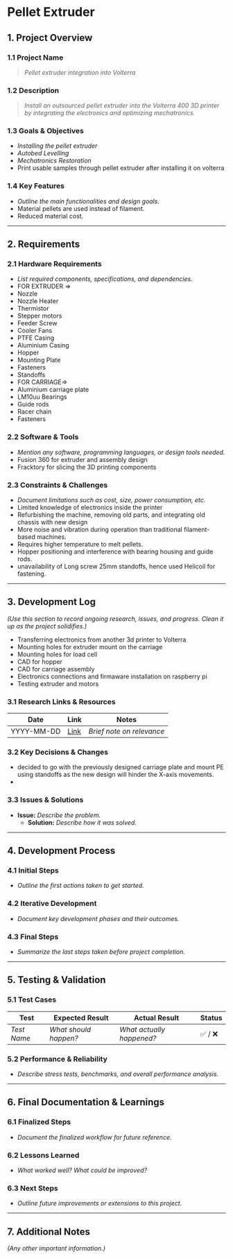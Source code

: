 # Pellet Extruder
## 1. Project Overview
### 1.1 Project Name
> *Pellet extruder integration into Volterra*

### 1.2 Description
> *Install an outsourced pellet extruder into the Volterra 400 3D printer by integrating the electronics and optimizing mechatronics.*

### 1.3 Goals & Objectives
- *Installing the pellet extruder*
- *Autobed Levelling*
- *Mechatronics Restoration*
- Print usable samples through pellet extruder after installing it on volterra


### 1.4 Key Features
- *Outline the main functionalities and design goals.*
- Material pellets are used instead of filament.
- Reduced material cost.
---

## 2. Requirements
### 2.1 Hardware Requirements
- *List required components, specifications, and dependencies.*
- FOR EXTRUDER =>
- Nozzle
- Nozzle Heater
- Thermistor
- Stepper motors
- Feeder Screw
- Cooler Fans
- PTFE Casing
- Aluminium Casing
- Hopper
- Mounting Plate
- Fasteners
- Standoffs
- FOR CARRIAGE=>
- Aluminium carriage plate
- LM10uu Bearings
- Guide rods
- Racer chain
- Fasteners
### 2.2 Software & Tools
- *Mention any software, programming languages, or design tools needed.*
- Fusion 360 for extruder and assembly design
- Fracktory for slicing the 3D printing components

### 2.3 Constraints & Challenges
- *Document limitations such as cost, size, power consumption, etc.*
- Limited knowledge of electronics inside the printer
- Refurbishing the machine, removing old parts, and integrating old chassis with new design
- More noise and vibration during operation than traditional filament-based machines.
- Requires higher temperature to melt pellets.
- Hopper positioning and interference with bearing housing and guide rods.
- unavailability of Long screw 25mm standoffs, hence used Helicoil for fastening.
---

## 3. Development Log
*(Use this section to record ongoing research, issues, and progress. Clean it up as the project solidifies.)*
- Transferring electronics from another 3d printer to Volterra
- Mounting holes for extruder mount on the carriage
- Mounting holes for load cell
- CAD for hopper
- CAD for carriage assembly
- Electronics connections and firmaware installation on raspberry pi
- Testing extruder and motors

### 3.1 Research Links & Resources
| Date       | Link | Notes |
|------------|------|-------|
| YYYY-MM-DD | [Link](#) | *Brief note on relevance* |

### 3.2 Key Decisions & Changes
- decided to go with the previously designed carriage plate and mount PE using standoffs as the new design will hinder the X-axis movements.
- 

### 3.3 Issues & Solutions
- **Issue:** *Describe the problem.*
  - **Solution:** *Describe how it was solved.*

---

## 4. Development Process
### 4.1 Initial Steps
- *Outline the first actions taken to get started.*

### 4.2 Iterative Development
- *Document key development phases and their outcomes.*

### 4.3 Final Steps
- *Summarize the last steps taken before project completion.*

---

## 5. Testing & Validation
### 5.1 Test Cases
| Test | Expected Result | Actual Result | Status |
|------|----------------|---------------|--------|
| *Test Name* | *What should happen?* | *What actually happened?* | ✅ / ❌ |

### 5.2 Performance & Reliability
- *Describe stress tests, benchmarks, and overall performance analysis.*

---

## 6. Final Documentation & Learnings
### 6.1 Finalized Steps
- *Document the finalized workflow for future reference.*

### 6.2 Lessons Learned
- *What worked well? What could be improved?*

### 6.3 Next Steps
- *Outline future improvements or extensions to this project.*

---

## 7. Additional Notes
*(Any other important information.)*
